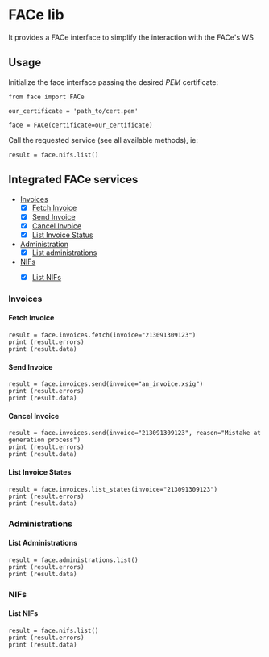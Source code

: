 # FACe lib

It provides a FACe interface to simplify the interaction with the FACe's WS

## Usage

Initialize the face interface passing the desired *PEM* certificate:

```
from face import FACe

our_certificate = 'path_to/cert.pem'

face = FACe(certificate=our_certificate)
```

Call the requested service (see all available methods), ie:

```
result = face.nifs.list()
```

## Integrated FACe services
- [Invoices](#invoices)
    - [x] [Fetch Invoice](#fetch-invoice)
    - [x] [Send Invoice](#send-invoice)
    - [x] [Cancel Invoice](#cancel-invoice)
    - [x] [List Invoice Status](#list-invoice-states)
- [Administration](#Administration)
    - [x] [List administrations](#list-administrations)
- [NIFs](#NIFs)
    - [x] [List NIFs](#list-nifs)


### Invoices
#### Fetch Invoice
```
result = face.invoices.fetch(invoice="213091309123")
print (result.errors)
print (result.data)
```

#### Send Invoice
```
result = face.invoices.send(invoice="an_invoice.xsig")
print (result.errors)
print (result.data)
```

#### Cancel Invoice
```
result = face.invoices.send(invoice="213091309123", reason="Mistake at generation process")
print (result.errors)
print (result.data)

```
#### List Invoice States
```
result = face.invoices.list_states(invoice="213091309123")
print (result.errors)
print (result.data)
```


### Administrations
#### List Administrations
```
result = face.administrations.list()
print (result.errors)
print (result.data)
```

### NIFs
#### List NIFs
```
result = face.nifs.list()
print (result.errors)
print (result.data)
```

